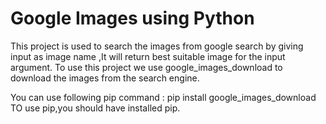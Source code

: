 # Google Images using Python

This project is used to search the images from google search by giving input as image name ,It will return best suitable image for the input argument.
To use this project we use google_images_download to download the images from the search engine.

You can use following pip command : pip install google_images_download
TO use pip,you should have installed pip.

